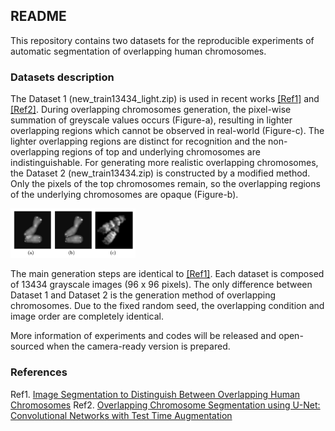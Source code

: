 ## README

This repository contains two datasets for the reproducible experiments of automatic segmentation of overlapping human chromosomes. 

### Datasets description

The Dataset 1 (new_train13434_light.zip) is used in recent works [[Ref1]](https://arxiv.org/pdf/1712.07639.pdf) and [[Ref2]](https://www.sciencedirect.com/science/article/pii/S1877050919313912). During overlapping chromosomes generation, the pixel-wise summation of greyscale values occurs (Figure-a), resulting in lighter overlapping regions which cannot be observed in real-world (Figure-c). The lighter overlapping regions are distinct for recognition and the non-overlapping regions of top and underlying chromosomes are indistinguishable. For generating more realistic overlapping chromosomes, the Dataset 2 (new_train13434.zip) is constructed by a modified method. Only the pixels of the top chromosomes remain, so the overlapping regions of the underlying chromosomes are opaque (Figure-b).

<img src="images/overlapping_chrs.png" width="200px"/></a>

The main generation steps are identical to [[Ref1]](https://arxiv.org/pdf/1712.07639.pdf). Each dataset is composed of 13434 grayscale images (96 x 96 pixels). The only difference between Dataset 1 and Dataset 2 is the generation method of overlapping chromosomes. Due to the fixed random seed, the overlapping condition and image order are completely identical. 

More information of experiments and codes will be released and open-sourced when the camera-ready version is prepared.

### References

Ref1. [Image Segmentation to Distinguish Between Overlapping Human Chromosomes](https://arxiv.org/pdf/1712.07639.pdf)
Ref2. [Overlapping Chromosome Segmentation using U-Net: Convolutional Networks with Test Time Augmentation](https://www.sciencedirect.com/science/article/pii/S1877050919313912)
